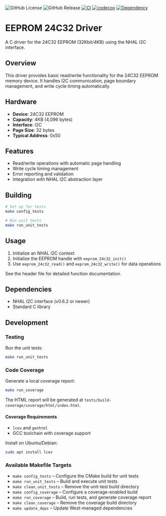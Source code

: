 ![GitHub License](https://img.shields.io/github/license/Fo-Zi/nexus-eeprom-24c32?color=lightgrey)
![GitHub Release](https://img.shields.io/github/v/release/Fo-Zi/nexus-eeprom-24c32?color=brightgreen)
[![CI](https://github.com/Fo-Zi/nexus-eeprom-24c32/actions/workflows/ci.yml/badge.svg?branch=main)](https://github.com/Fo-Zi/nexus-eeprom-24c32/actions/workflows/ci.yml)
[![codecov](https://codecov.io/gh/fo-zi/nexus-eeprom-24c32/branch/main/graph/badge.svg)](https://codecov.io/gh/fo-zi/nexus-eeprom-24c32)
[![Dependency](https://img.shields.io/badge/depends%20on-nexus--hal--interface%20v0.6.2-orange)](https://github.com/Fo-Zi/nexus-hal-interface/tree/v0.6.2)

# EEPROM 24C32 Driver

A C driver for the 24C32 EEPROM (32Kbit/4KB) using the NHAL I2C interface.

## Overview

This driver provides basic read/write functionality for the 24C32 EEPROM memory device. It handles I2C communication, page boundary management, and write cycle timing automatically.

## Hardware

- **Device**: 24C32 EEPROM
- **Capacity**: 4KB (4,096 bytes)
- **Interface**: I2C
- **Page Size**: 32 bytes
- **Typical Address**: 0x50

## Features

- Read/write operations with automatic page handling
- Write cycle timing management
- Error reporting and validation
- Integration with NHAL I2C abstraction layer

## Building

```bash
# Set up for tests
make config_tests

# Run unit tests
make run_unit_tests
```

## Usage

1. Initialize an NHAL I2C context
2. Initialize the EEPROM handle with `eeprom_24c32_init()`
3. Use `eeprom_24c32_read()` and `eeprom_24c32_write()` for data operations

See the header file for detailed function documentation.

## Dependencies

- NHAL I2C interface (v0.6.2 or newer)
- Standard C library

## Development

### Testing

Run the unit tests:

```bash
make run_unit_tests
```

### Code Coverage

Generate a local coverage report:

```bash
make run_coverage
```

The HTML report will be generated at `tests/build-coverage/coverage/html/index.html`.

#### Coverage Requirements
- `lcov` and `genhtml`
- GCC toolchain with coverage support

Install on Ubuntu/Debian:
```bash
sudo apt install lcov
```

### Available Makefile Targets

- `make config_tests` – Configure the CMake build for unit tests
- `make run_unit_tests` – Build and execute unit tests
- `make clean_unit_tests` – Remove the unit-test build directory
- `make config_coverage` – Configure a coverage-enabled build
- `make run_coverage` – Build, run tests, and generate coverage report
- `make clean_coverage` – Remove the coverage build directory
- `make update_deps` – Update West-managed dependencies
